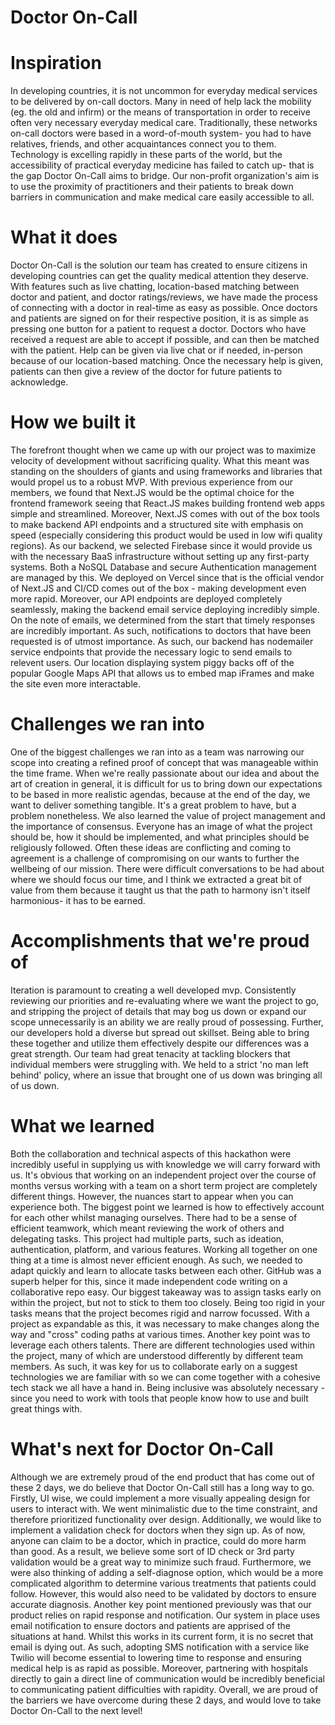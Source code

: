 # Doctor On-Call

# Inspiration
In developing countries, it is not uncommon for everyday medical services to be delivered by on-call doctors. Many in need of help lack the mobility (eg. the old and infirm) or the means of transportation in order to receive often very necessary everyday medical care. Traditionally, these networks on-call doctors were based in a word-of-mouth system- you had to have relatives, friends, and other acquaintances connect you to them. Technology is excelling rapidly in these parts of the world, but the accessibility of practical everyday medicine has failed to catch up- that is the gap Doctor On-Call aims to bridge. Our non-profit organization's aim is to use the proximity of practitioners and their patients to break down barriers in communication and make medical care easily accessible to all.

# What it does
Doctor On-Call is the solution our team has created to ensure citizens in developing countries can get the quality medical attention they deserve. With features such as live chatting, location-based matching between doctor and patient, and doctor ratings/reviews, we have made the process of connecting with a doctor in real-time as easy as possible. Once doctors and patients are signed on for their respective position, it is as simple as pressing one button for a patient to request a doctor. Doctors who have received a request are able to accept if possible, and can then be matched with the patient. Help can be given via live chat or if needed, in-person because of our location-based matching. Once the necessary help is given, patients can then give a review of the doctor for future patients to acknowledge.

# How we built it
The forefront thought when we came up with our project was to maximize velocity of development without sacrificing quality. What this meant was standing on the shoulders of giants and using frameworks and libraries that would propel us to a robust MVP. With previous experience from our members, we found that Next.JS would be the optimal choice for the frontend framework seeing that React.JS makes building frontend web apps simple and streamlined. Moreover, Next.JS comes with out of the box tools to make backend API endpoints and a structured site with emphasis on speed (especially considering this product would be used in low wifi quality regions). As our backend, we selected Firebase since it would provide us with the necessary BaaS infrastructure without setting up any first-party systems. Both a NoSQL Database and secure Authentication management are managed by this. We deployed on Vercel since that is the official vendor of Next.JS and CI/CD comes out of the box - making development even more rapid. Moreover, our API endpoints are deployed completely seamlessly, making the backend email service deploying incredibly simple. On the note of emails, we determined from the start that timely responses are incredibly important. As such, notifications to doctors that have been requested is of utmost importance. As such, our backend has nodemailer service endpoints that provide the necessary logic to send emails to relevent users. Our location displaying system piggy backs off of the popular Google Maps API that allows us to embed map iFrames and make the site even more interactable.

# Challenges we ran into
One of the biggest challenges we ran into as a team was narrowing our scope into creating a refined proof of concept that was manageable within the time frame. When we're really passionate about our idea and about the art of creation in general, it is difficult for us to bring down our expectations to be based in more realistic agendas, because at the end of the day, we want to deliver something tangible. It's a great problem to have, but a problem nonetheless. We also learned the value of project management and the importance of consensus. Everyone has an image of what the project should be, how it should be implemented, and what principles should be religiously followed. Often these ideas are conflicting and coming to agreement is a challenge of compromising on our wants to further the wellbeing of our mission. There were difficult conversations to be had about where we should focus our time, and I think we extracted a great bit of value from them because it taught us that the path to harmony isn't itself harmonious- it has to be earned.

# Accomplishments that we're proud of
Iteration is paramount to creating a well developed mvp. Consistently reviewing our priorities and re-evaluating where we want the project to go, and stripping the project of details that may bog us down or expand our scope unnecessarily is an ability we are really proud of possessing. Further, our developers hold a diverse but spread out skillset. Being able to bring these together and utilize them effectively despite our differences was a great strength. Our team had great tenacity at tackling blockers that individual members were struggling with. We held to a strict 'no man left behind' policy, where an issue that brought one of us down was bringing all of us down.

# What we learned
Both the collaboration and technical aspects of this hackathon were incredibly useful in supplying us with knowledge we will carry forward with us. It's obvious that working on an independent project over the course of months versus working with a team on a short term project are completely different things. However, the nuances start to appear when you can experience both. The biggest point we learned is how to effectively account for each other whilst managing ourselves. There had to be a sense of efficient teamwork, which meant reviewing the work of others and delegating tasks. This project had multiple parts, such as ideation, authentication, platform, and various features. Working all together on one thing at a time is almost never efficient enough. As such, we needed to adapt quickly and learn to allocate tasks between each other. GitHub was a superb helper for this, since it made independent code writing on a collaborative repo easy. Our biggest takeaway was to assign tasks early on within the project, but not to stick to them too closely. Being too rigid in your tasks means that the project becomes rigid and narrow focussed. With a project as expandable as this, it was necessary to make changes along the way and "cross" coding paths at various times. Another key point was to leverage each others talents. There are different technologies used within the project, many of which are understood differently by different team members. As such, it was key for us to collaborate early on a suggest technologies we are familiar with so we can come together with a cohesive tech stack we all have a hand in. Being inclusive was absolutely necessary - since you need to work with tools that people know how to use and built great things with.

# What's next for Doctor On-Call
Although we are extremely proud of the end product that has come out of these 2 days, we do believe that Doctor On-Call still has a long way to go. Firstly, UI wise, we could implement a more visually appealing design for users to interact with. We went minimalistic due to the time constraint, and therefore prioritized functionality over design. Additionally, we would like to implement a validation check for doctors when they sign up. As of now, anyone can claim to be a doctor, which in practice, could do more harm than good. As a result, we believe some sort of ID check or 3rd party validation would be a great way to minimize such fraud. Furthermore, we were also thinking of adding a self-diagnose option, which would be a more complicated algorithm to determine various treatments that patients could follow. However, this would also need to be validated by doctors to ensure accurate diagnosis. Another key point mentioned previously was that our product relies on rapid response and notification. Our system in place uses email notification to ensure doctors and patients are apprised of the situations at hand. Whilst this works in its current form, it is no secret that email is dying out. As such, adopting SMS notification with a service like Twilio will become essential to lowering time to response and ensuring medical help is as rapid as possible. Moreover, partnering with hospitals directly to gain a direct line of communication would be incredibly beneficial to communicating patient difficulties with rapidity. Overall, we are proud of the barriers we have overcome during these 2 days, and would love to take Doctor On-Call to the next level!
